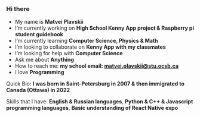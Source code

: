 ### Hi there 
*  My name is **Matvei Plavskii**
*  I’m currently working on **High School Kenny App project & Raspberry pi student guidebook**
*  I’m currently learning **Computer Science, Physics & Math**
*  I’m looking to collaborate on **Kenny App with my classmates**
*  I’m looking for help with **Computer Science**
*  Ask me about **Anything**
*  How to reach me: **my school email: matvei.plavskii@stu.ocsb.ca**
*  I love **Programming**

Quick Bio:
**I was born in Saint-Petersburg in 2007 & then immigrated to Canada (Ottawa) in 2022**

Skills that I have:
**English & Russian languages**, 
**Python & C++ & Javascript programming languages**, 
**Basic understanding of React Native expo**

